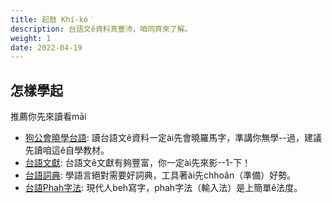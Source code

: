 ```yaml
---
title: 起鼓 Khí-kó͘
description: 台語文ê資料真豐沛，咱同齊來了解。
weight: 1
date: 2022-04-19
---
```


## 怎樣學起

推薦你先來讀看māi

* [狗公會曉學台語](/kauchai/): 讀台語文ê資料一定ài先會曉羅馬字，準講你無學--過，建議先讀咱這ê自學教材。
* [台語文獻](/docs/bunhian/): 台語文ê文獻有夠豐富，你一定ài先來影--1-下！
* [台語詞典](/docs/sutian/): 學語言絕對需要好詞典，工具著ài先chhoân（準備）好勢。
* [台語Phah字法](/docs/phahjihoat/): 現代人beh寫字，phah字法（輸入法）是上簡單ê法度。
